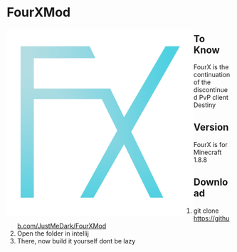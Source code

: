 # FourXMod
<img align="left" alt="Cover" src="FourX/assets/minecraft/images/logo.png" height="420" /> 

## To Know

FourX is the continuation of the discontinued PvP client Destiny

## Version
FourX is for Minecraft 1.8.8

## Download

1) git clone https://github.com/JustMeDark/FourXMod
2) Open the folder in intellij
3) There, now build it yourself dont be lazy
